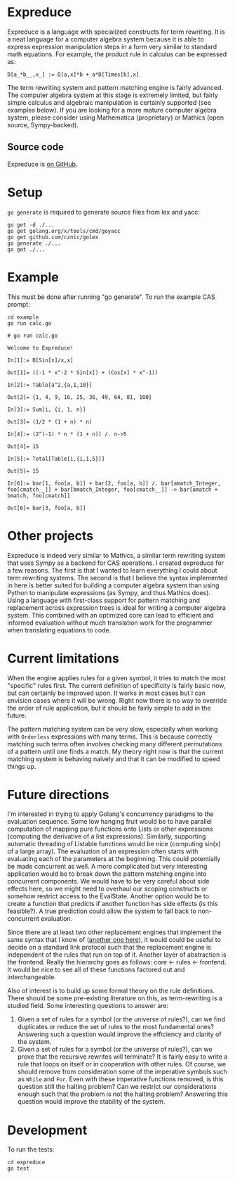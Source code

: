 # Expreduce

Expreduce is a language with specialized constructs for term rewriting. It is a neat language for a computer algebra system because it is able to express expression manipulation steps in a form very similar to standard math equations. For example, the product rule in calculus can be expressed as:

```wl
D[a_*b__,x_] := D[a,x]*b + a*D[Times[b],x]
```

The term rewriting system and pattern matching engine is fairly advanced. The computer algebra system at this stage is extremely limited, but fairly simple calculus and algebraic manipulation is certainly supported (see examples below). If you are looking for a more mature computer algebra system, please consider using Mathematica (proprietary) or Mathics (open source, Sympy-backed).

## Source code

Expreduce is [on GitHub](https://github.com/corywalker/expreduce).

# Setup
`go generate` is required to generate source files from lex and yacc:
```
go get -d ./...
go get golang.org/x/tools/cmd/goyacc
go get github.com/cznic/golex
go generate ./...
go get ./...
```

# Example
This must be done after running "go generate". To run the example CAS prompt:

```
cd example
go run calc.go
```

```wl
# go run calc.go

Welcome to Expreduce!

In[1]:= D[Sin[x]/x,x]

Out[1]= ((-1 * x^-2 * Sin[x]) + (Cos[x] * x^-1))

In[2]:= Table[a^2,{a,1,10}]

Out[2]= {1, 4, 9, 16, 25, 36, 49, 64, 81, 100}

In[3]:= Sum[i, {i, 1, n}]

Out[3]= (1/2 * (1 + n) * n)

In[4]:= (2^(-1) * n * (1 + n)) /. n->5

Out[4]= 15

In[5]:= Total[Table[i,{i,1,5}]]

Out[5]= 15

In[6]:= bar[1, foo[a, b]] + bar[2, foo[a, b]] /. bar[amatch_Integer, foo[cmatch__]] + bar[bmatch_Integer, foo[cmatch__]] -> bar[amatch + bmatch, foo[cmatch]]

Out[6]= bar[3, foo[a, b]]
```

# Other projects

Expreduce is indeed very similar to Mathics, a similar term rewriting system that uses Sympy as a backend for CAS operations. I created expreduce for a few reasons. The first is that I wanted to learn everything I could about term rewriting systems. The second is that I believe the syntax implemented in here is better suited for building a computer algebra system than using Python to manipulate expressions (as Sympy, and thus Mathics does). Using a language with first-class support for pattern matching and replacement across expression trees is ideal for writing a computer algebra system. This combined with an optimized core can lead to efficient and informed evaluation without much translation work for the programmer when translating equations to code.

# Current limitations

When the engine applies rules for a given symbol, it tries to match the most "specific" rules first. The current definition of specificity is fairly basic now, but can certainly be improved upon. It works in most cases but I can envision cases where it will be wrong. Right now there is no way to override the order of rule application, but it should be fairly simple to add in the future.

The pattern matching system can be very slow, especially when working with `Orderless` expressions with many terms. This is because correctly matching such terms often involves checking many different permutations of a pattern until one finds a match. My theory right now is that the current matching system is behaving naively and that it can be modified to speed things up.

# Future directions

I'm interested in trying to apply Golang's concurrency paradigms to the evaluation sequence. Some low hanging fruit would be to have parallel computation of mapping pure functions onto Lists or other expressions (computing the derivative of a list expressions). Similarly, supporting automatic threading of Listable functions would be nice (computing sin(x) of a large array). The evaluation of an expression often starts with evaluating each of the parameters at the beginning. This could potentially be made concurrent as well. A more complicated but very interesting application would be to break down the pattern matching engine into concurrent components. We would have to be very careful about side effects here, so we might need to overhaul our scoping constructs or somehow restrict access to the EvalState. Another option would be to create a function that predicts if another function has side effects (is this feasible?). A true prediction could allow the system to fall back to non-concurrent evaluation.

Since there are at least two other replacement engines that implement the same syntax that I know of ([another one here](https://github.com/jyh1/mmaclone)), it would could be useful to decide on a standard link protocol such that the replacement engine is independent of the rules that run on top of it. Another layer of abstraction is the frontend. Really the hierarchy goes as follows: core <- rules <- frontend. It would be nice to see all of these functions factored out and interchangeable.

Also of interest is to build up some formal theory on the rule definitions. There should be some pre-existing literature on this, as term-rewriting is a studied field. Some interesting questions to answer are:

1. Given a set of rules for a symbol (or the universe of rules?), can we find duplicates or reduce the set of rules to the most fundamental ones? Answering such a question would improve the efficiency and clarity of the system.
2. Given a set of rules for a symbol (or the universe of rules?), can we prove that the recursive rewrites will terminate? It is fairly easy to write a rule that loops on itself or in cooperation with other rules. Of course, we should remove from consideration some of the imperative symbols such as `While` and `For`. Even with these imperative functions removed, is this question still the halting problem? Can we restrict our considerations enough such that the problem is not the halting problem? Answering this question would improve the stability of the system.

# Development

To run the tests:
```
cd expreduce
go test
```
